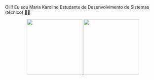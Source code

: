 Oii!! Eu sou Maria Karoline
Estudante de Desenvolvimento de Sistemas (técnico) 👩‍💻

<div align="center">
  <a href="https://github.com/mariakarolinesarmento">
  <img height="180em" src="https://github-readme-stats.vercel.app/api?username=mariakarolinesarmento&show_icons=true&theme=dracula&include_all_commits=true&count_private=true"/>
  <img height="180em" src="https://github-readme-stats.vercel.app/api/top-langs/?username=mariakarolinesarmento&layout=compact&langs_count=0&theme=dracula"/>
</div>
